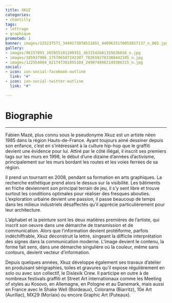 ```yaml
---
title: XKUZ
categories:
- chantilly
tags:
- lettrage
- graphique
promoted: 1
banner: images/125237571_3449173978511651_4409633170053817137_n_002.jpg
gallery:
- images/96157893_265955101249351_3631542681355636016_n.jpg
- images/105937986_175786587242307_7826592783308442105_n.jpg
- images/122554084_621747301855104_2498748082149386315_n.jpg
social:
- icon: ion-social-facebook-outline
  link: "#"
- icon: ion-social-twitter-outline
  link: "#"

---
```

# Biographie

***

Fabien Mazé, plus connu sous le pseudonyme Xkuz est un artiste néen 1985 dans la région Hauts-de-France. Ayant toujours aimé dessiner depuis son enfance, c’est en s’intéressant à la culture hip-hop que le graffiti devient une évidence pour lui. Attiré par le côté illégal, il inscrit ses premiers tags sur les murs en 1998, le début d’une dizaine d’années d’activisme, principalement sur les murs bordant les routes et les voies ferrées de sa région.

Il prend un tournant en 2008, pendant sa formation en arts graphiques. La recherche esthétique prend alors le dessus sur la visibilité. Les bâtiments en friche deviennent son principal terrain de jeu, il s’y sent libre et trouve surtout les conditions optimales pour réaliser des fresques abouties. L’exploration urbaine devient une passion, il passe beaucoup de temps dans les milieux industriels désaffectés qu’il apprécie particulièrement pour leur architecture.

L’alphabet et la peinture sont les deux matières premières de l’artiste, qui inscrit son oeuvre dans une démarche de transmission et de communication. Alors que l’information devient protéiforme, parfois indéchiffrable, Xkuz déconstruit la lettre, singeant la difficile interprétation des signes dans la communication moderne. L’image devient le contenu, la forme fait sens, dans une démarche singulière où la couleur, même sans contours, devient vecteur d’information.

Depuis quelques années, Xkuz développe également ses travaux d’atelier en produisant sérigraphies, toiles et gravures qu’il expose régulièrement en solo ou avec son collectif, le Dislexik Crew. Il participe en outre à de nombreux festivals graffiti et Street Art internationaux comme les Meeting of styles au Kosovo, en Allemagne, en Pologne et au Danemark, mais aussi en France avec le Shake Well (Bordeaux), Colorama (Biarritz), 10e Art (Aurillac), MX29 (Morlaix) ou encore Graphic Art (Puteaux).
